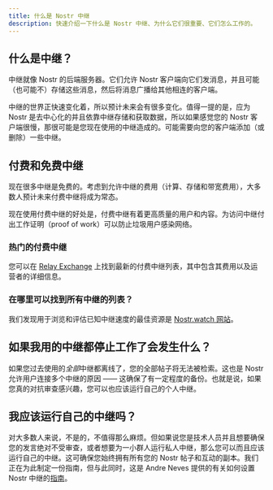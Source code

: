 ```yaml
---
title: 什么是 Nostr 中继
description: 快速介绍一下什么是 Nostr 中继、为什么它们很重要、它们怎么工作的。
---
```


## 什么是中继？

中继就像 Nostr 的后端服务器。它们允许 Nostr 客户端向它们发消息，并且可能（也可能不）存储这些消息，然后将消息广播给其他相连的客户端。

中继的世界正快速变化着，所以预计未来会有很多变化。值得一提的是，应为 Nostr 是去中心化的并且依靠中继存储和获取数据，所以如果感觉您的 Nostr 客户端很慢，那很可能是您现在使用的中继造成的。可能需要向您的客户端添加（或删除）一些中继。

## 付费和免费中继

现在很多中继是免费的。考虑到允许中继的费用（计算、存储和带宽费用），大多数人预计未来付费中继将成为常态。

现在使用付费中继的好处是，付费中继有着更高质量的用户和内容。为访问中继付出工作证明（proof of work）可以防止垃圾用户感染网络。

### 热门的付费中继

您可以在 [Relay Exchange](https://relay.exchange/) 上找到最新的付费中继列表，其中包含其费用以及运营者的详细信息。

### 在哪里可以找到所有中继的列表？

我们发现用于浏览和评估已知中继速度的最佳资源是 [Nostr.watch 网站](https://nostr.watch/relays/find)。

## 如果我用的中继都停止工作了会发生什么？

如果您过去使用的*全部*中继都离线了，您的全部帖子将无法被检索。这也是 Nostr 允许用户连接多个中继的原因 —— 这确保了有一定程度的备份。也就是说，如果您真的对抗审查感兴趣，您可以也应该运行自己的个人中继。

## 我应该运行自己的中继吗？

对大多数人来说，不是的，不值得那么麻烦。但如果说您是技术人员并且想要确保您的发言绝对不受审查，或者想要为一小群人运行私人中继，那么您可以而且应该运行自己的中继。这可确保您始终拥有所有您的 Nostr 帖子和互动的副本。我们正在为此制定一份指南，但与此同时，这是 Andre Neves 提供的有关如何设置 Nostr 中继的[指南](https://andreneves.xyz/p/set-up-a-nostr-relay-server-in-under)。
